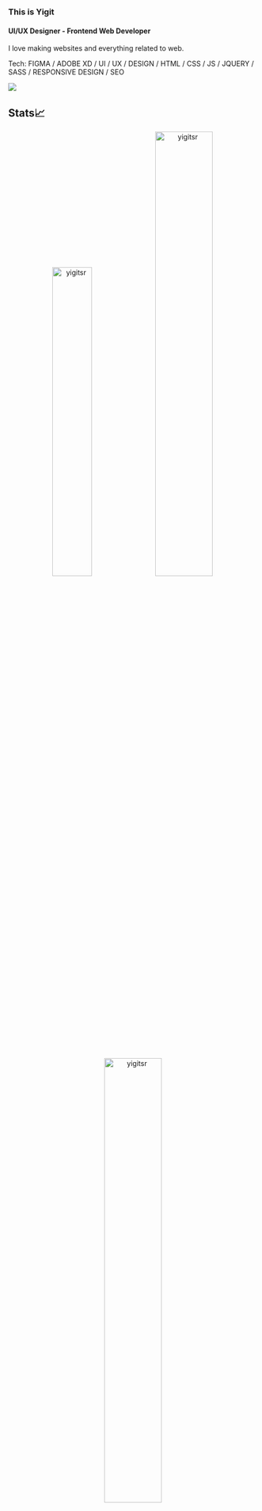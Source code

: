 ### This is Yigit
#### UI/UX Designer - Frontend Web Developer
I love making websites and everything related to web.

Tech: FIGMA / ADOBE XD / UI / UX / DESIGN / HTML / CSS / JS / JQUERY / SASS / RESPONSIVE DESIGN / SEO  

[<img src ="https://img.shields.io/badge/Website-ys-%23.svg?&style=for-the-badge&logo=&logoColor=white%22">](https://yigits.netlify.app)



## Stats📈
<p align="center">
<img width="40%" src="https://github-readme-stats.vercel.app/api/top-langs?username=yigitsr&show_icons=true&theme=dracula&title_color=ff8000&text_color=ffffff&bg_color=6a6a6a&locale=en&layout=compact&hide_border=true" alt="yigitsr" /> 
<img width="48%" src="https://github-readme-stats.vercel.app/api?username=yigitsr&show_icons=true&theme=dracula&title_color=ff8000&text_color=ffffff&bg_color=6a6a6a&locale=en&hide_border=true" alt="yigitsr" />
<img width="48%" src="https://github-readme-streak-stats.herokuapp.com/?user=yigitsr&theme=highcontrast&hide_border=true" alt="yigitsr" />
</p>

https://www.duslersahnesiankara.com
